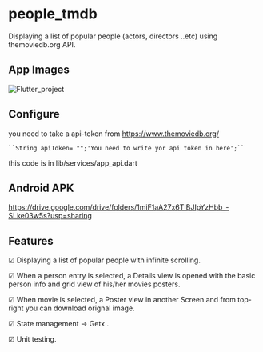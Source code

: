 # people_tmdb

Displaying a list of popular people (actors, directors ..etc) using themoviedb.org API.

## App Images

![Flutter_project](https://user-images.githubusercontent.com/26501595/170995601-d1ada727-9a7c-4b52-b9b6-f5d4952c2a63.png)

## Configure

you need to take a api-token from https://www.themoviedb.org/

    ``String apiToken= "";'You need to write yor api token in here';``
    
this code is in lib/services/app_api.dart

## Android APK 

https://drive.google.com/drive/folders/1miF1aA27x6TIBJIpYzHbb_-SLke03w5s?usp=sharing

## Features

☑︎ Displaying a list of popular people with infinite scrolling.  

☑︎ When a person entry is selected, a Details view is opened with the basic person info and grid view of his/her movies posters.

☑︎ When movie is selected, a Poster view in another Screen and from top-right you can download orignal image.   

☑︎ State management -> Getx . 

☑︎ Unit testing. 

